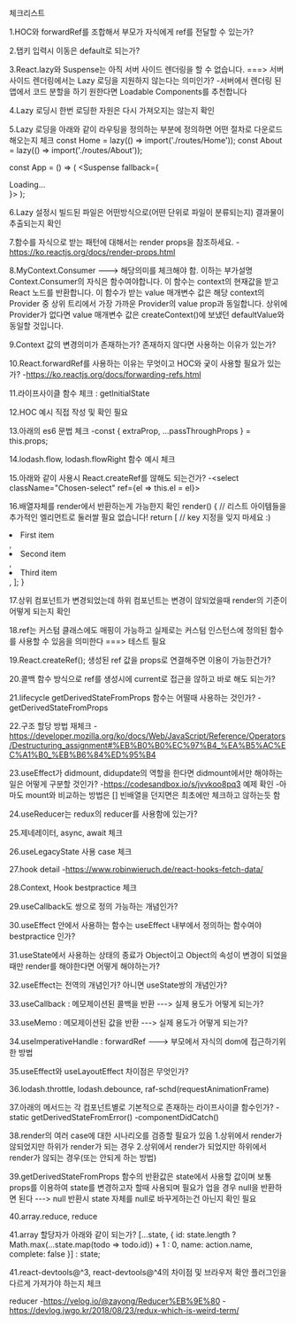 체크리스트

1.HOC와 forwardRef를 조합해서 부모가 자식에게 ref를 전달할 수 있는가?

2.탭키 입력시 이동은 default로 되는가?

3.React.lazy와 Suspense는 아직 서버 사이드 렌더링을 할 수 없습니다. ===> 서버사이드 렌더링에서는 Lazy 로딩을 지원하지 않는다는 의미인가?
 -서버에서 렌더링 된 앱에서 코드 분할을 하기 원한다면 Loadable Components를 추천합니다

4.Lazy 로딩시 한번 로딩한 자원은 다시 가져오지는 않는지 확인

5.Lazy 로딩을 아래와 같이 라우팅을 정의하는 부분에 정의하면 어떤 절차로 다운로드 해오는지 체크
const Home = lazy(() => import('./routes/Home'));
const About = lazy(() => import('./routes/About'));

const App = () => (
  <Router>
    <Suspense fallback={<div>Loading...</div>}>
      <Switch>
        <Route exact path="/" component={Home}/>
        <Route path="/about" component={About}/>
      </Switch>
    </Suspense>
  </Router>
);

6.Lazy 설정시 빌드된 파일은 어떤방식으로(어떤 단위로 파일이 분류되는지) 결과물이 추출되는지 확인

7.함수를 자식으로 받는 패턴에 대해서는 render props을 참조하세요.
 -https://ko.reactjs.org/docs/render-props.html

8.MyContext.Consumer ---> 해당의미를 체크해야 함. 이하는 부가설명
Context.Consumer의 자식은 함수여야합니다. 이 함수는 context의 현재값을 받고 React 노드를 반환합니다. 이 함수가 받는 value 매개변수 값은 해당 context의 Provider 중 상위 트리에서 가장 가까운 Provider의 value prop과 동일합니다. 상위에 Provider가 없다면 value 매개변수 값은 createContext()에 보냈던 defaultValue와 동일할 것입니다.


9.Context 값의 변경의미가 존재하는가? 존재하지 않다면 사용하는 이유가 있는가?

10.React.forwardRef를 사용하는 이유는 무엇이고 HOC와 궂이 사용할 필요가 있는가?
 -https://ko.reactjs.org/docs/forwarding-refs.html

11.라이프사이클 함수 체크 : getInitialState

12.HOC 예시 직접 작성 및 확인 필요

13.아래의 es6 문법 체크
 -const { extraProp, ...passThroughProps } = this.props;
 
14.lodash.flow, lodash.flowRight 함수 예시 체크

15.아래와 같이 사용시 React.createRef를 않해도 되는건가?
 -<select className="Chosen-select" ref={el => this.el = el}>

16.배열자체를 render에서 반환하는게 가능한지 확인
render() {
  // 리스트 아이템들을 추가적인 엘리먼트로 둘러쌀 필요 없습니다!
  return [
    // key 지정을 잊지 마세요 :)
    <li key="A">First item</li>,
    <li key="B">Second item</li>,
    <li key="C">Third item</li>,
  ];
}

17.상위 컴포넌트가 변경되었는데 하위 컴포넌트는 변경이 않되었을때 render의 기준이 어떻게 되는지 확인

18.ref는 커스텀 클래스에도 매핑이 가능하고 실제로는 커스텀 인스턴스에 정의된 함수를 사용할 수 있음을 의미한다 ===> 테스트 필요

19.React.createRef(); 생성된 ref 값을 props로 연결해주면 이용이 가능한건가?

20.콜백 함수 방식으로 ref를 생성시에 current로 접근을 않하고 바로 해도 되는가?

21.lifecycle getDerivedStateFromProps 함수는 어떨때 사용하는 것인가?
 -getDerivedStateFromProps

22.구조 할당 방법 재체크
 -https://developer.mozilla.org/ko/docs/Web/JavaScript/Reference/Operators/Destructuring_assignment#%EB%B0%B0%EC%97%B4_%EA%B5%AC%EC%A1%B0_%EB%B6%84%ED%95%B4

23.useEffect가 didmount, didupdate의 역할을 한다면 didmount에서만 해야하는 일은 어떻게 구분할 것인가?
 -https://codesandbox.io/s/jvvkoo8pq3 예제 확인
 -아마도 mount와 비교하는 방법은 [] 빈배열을 던지면은 최초에만 체크하고 않하는듯 함

24.useReducer는 redux의 reducer를 사용함에 있는가?

25.제네레이터, async, await 체크

26.useLegacyState 사용 case 체크

27.hook detail
 -https://www.robinwieruch.de/react-hooks-fetch-data/

28.Context, Hook bestpractice 체크

29.useCallback도 쌍으로 정의 가능하는 개념인가?

30.useEffect 안에서 사용하는 함수는 useEffect 내부에서 정의하는 함수여야 bestpractice 인가?

31.useState에서 사용하는 상태의 종료가 Object이고 Object의 속성이 변경이 되었을때만 render를 해야한다면 어떻게 해야하는가?

32.useEffect는 전역의 개념인가? 아니면 useState쌍의 개념인가?

33.useCallback : 메모제이션된 콜백을 반환 ---> 실제 용도가 어떻게 되는가?

33.useMemo : 메모제이션된 값을 반환 ---> 실제 용도가 어떻게 되는가?

34.useImperativeHandle : forwardRef ---> 부모에서 자식의 dom에 접근하기위한 방법

35.useEffect와 useLayoutEffect 차이점은 무엇인가?

36.lodash.throttle, lodash.debounce, raf-schd(requestAnimationFrame)

37.아래의 메서드는 각 컴포넌트별로 기본적으로 존재하는 라이프사이클 함수인가?
  -static getDerivedStateFromError()
  -componentDidCatch()

38.render의 여러 case에 대한 시나리오를 검증할 필요가 있음
 1.상위에서 render가 않되었지만 하위가 render가 되는 경우
 2.상위에서 render가 되었지만 하위에서 render가 않되는 경우(또는 안되게 하는 방법)

39.getDerivedStateFromProps 함수의 반환값은 state에서 사용할 값이며 보통 props를 이용하여 state를 변경하고자 할때 사용되며 필요가 업을 경우 null을 반환하면 된다 ---> null 반환시 state 자체를 null로 바꾸게하는건 아닌지 확인 필요

40.array.reduce, reduce

41.array 할당자가 아래와 같이 되는가?
 [...state, {
              id: state.length ? Math.max(...state.map(todo => todo.id)) + 1 : 0,
              name: action.name,
              complete: false
            }]
            : state;

41.react-devtools@^3, react-devtools@^4의 차이점 및 브라우저 확안 플러그인을 다르게 가져가야 하는지 체크





reducer
 -https://velog.io/@zayong/Reducer%EB%9E%80
 -https://devlog.jwgo.kr/2018/08/23/redux-which-is-weird-term/
